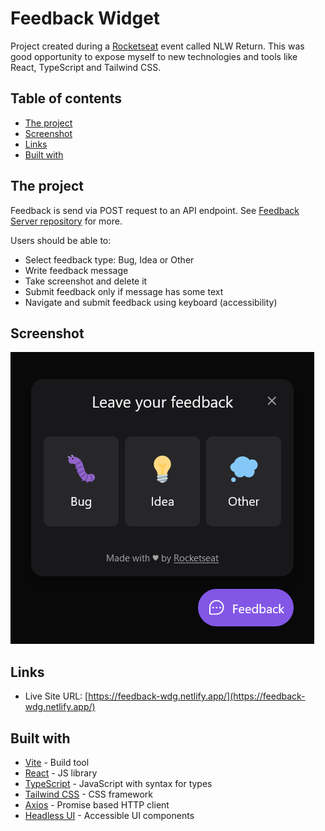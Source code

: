 # Feedback Widget

Project created during a [Rocketseat](https://www.rocketseat.com.br/) event called NLW Return. This was good opportunity to expose myself to new technologies and tools like React, TypeScript and Tailwind CSS.

## Table of contents

- [The project](#the-project)
- [Screenshot](#screenshot)
- [Links](#links)
- [Built with](#built-with)

## The project

Feedback is send via POST request to an API endpoint. See [Feedback Server repository](https://github.com/leandropdmolin/feedback-server) for more.

Users should be able to:

- Select feedback type: Bug, Idea or Other
- Write feedback message
- Take screenshot and delete it
- Submit feedback only if message has some text
- Navigate and submit feedback using keyboard (accessibility)

## Screenshot

![](./screenshot.png)

## Links

- Live Site URL: [https://feedback-wdg.netlify.app/](https://feedback-wdg.netlify.app/)

## Built with

- [Vite](https://vitejs.dev/) - Build tool
- [React](https://reactjs.org/) - JS library
- [TypeScript](https://www.typescriptlang.org/) - JavaScript with syntax for types
- [Tailwind CSS](https://tailwindcss.com/) - CSS framework
- [Axios](https://axios-http.com/) - Promise based HTTP client
- [Headless UI](https://headlessui.dev/) - Accessible UI components
